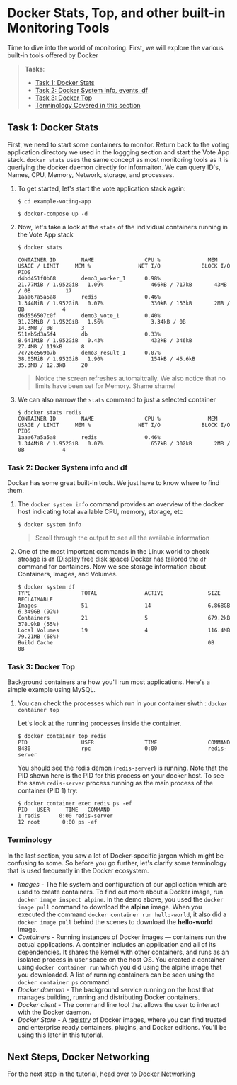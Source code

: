 # Docker Stats, Top, and other built-in Monitoring Tools

Time to dive into the world of monitoring. First, we will explore the various built-in tools offered by Docker

> **Tasks**:
>
>
> * [Task 1: Docker Stats](#Task_1)
> * [Task 2: Docker System info, events, df](#Task_2)
> * [Task 3: Docker Top](#Task_3)
> * [Terminology Covered in this section](#Terminology)

## <a name="Task_1"></a>Task 1: Docker Stats

First, we need to start some containers to monitor. Return back to the voting application directory we used in the loggging section and start the Vote App stack. `docker stats` uses the same concept as most monitoring tools as it is queriying the docker daemon directly for informaiton. We can query ID's, Names, CPU, Memory, Network, storage, and processes.

1. To get started, let's start the vote application stack again:

    ```
    $ cd example-voting-app

    $ docker-compose up -d
    ```

2. Now, let's take a look at the `stats` of the individual containers running in the Vote App stack 

    ```
    $ docker stats

    CONTAINER ID        NAME                CPU %               MEM USAGE / LIMIT     MEM %               NET I/O             BLOCK I/O           PIDS
    d4bd451f0b68        demo3_worker_1      0.98%               21.77MiB / 1.952GiB   1.09%               466kB / 717kB       43MB / 0B           17
    1aaa67a5a5a8        redis               0.46%               1.344MiB / 1.952GiB   0.07%               330kB / 153kB       2MB / 0B            4
    d6d556507c0f        demo3_vote_1        0.40%               31.23MiB / 1.952GiB   1.56%               3.34kB / 0B         14.3MB / 0B         3
    511eb5d3a5f4        db                  0.33%               8.641MiB / 1.952GiB   0.43%               432kB / 346kB       27.4MB / 119kB      8
    7c726e569b7b        demo3_result_1      0.07%               38.05MiB / 1.952GiB   1.90%               154kB / 45.6kB      35.3MB / 12.3kB     20
    ```

    > Notice the screen refreshes automaitcally. We also notice that no limits have been set for Memory. Shame shame!

3. We can also narrow the `stats` command to just a selected container

    ``` 
    $ docker stats redis
    CONTAINER ID        NAME                CPU %               MEM USAGE / LIMIT     MEM %               NET I/O             BLOCK I/O           PIDS
    1aaa67a5a5a8        redis               0.46%               1.344MiB / 1.952GiB   0.07%               657kB / 302kB       2MB / 0B            4
    ``` 

### <a name="Task_2"></a>Task 2: Docker System info and df

Docker has some great built-in tools. We just have to know where to find them.

1. The `docker system info` command provides an overview of the docker host indicating total available CPU, memory, storage, etc

    `$ docker system info`

    > Scroll through the output to see all the available information


2. One of the most important commands in the Linux world to check stroage is `df` (Display free disk space) Docker has tailored the `df` command for containers. Now we see storage information about Containers, Images, and Volumes.

    ```
    $ docker system df
    TYPE                TOTAL               ACTIVE              SIZE                RECLAIMABLE
    Images              51                  14                  6.868GB             6.349GB (92%)
    Containers          21                  5                   679.2kB             378.9kB (55%)
    Local Volumes       19                  4                   116.4MB             79.21MB (68%)
    Build Cache                                                 0B                  0B
    ```

### <a name="Task_3"></a>Task 3: Docker Top

Background containers are how you'll run most applications. Here's a simple example using MySQL.

1. You can check the processes which run in your container siwth : `docker container top`

    Let's look at the running processes inside the container.

    ```
    $ docker container top redis
    PID                 USER                TIME                COMMAND
    8480                rpc                 0:00                redis-server
    ```

    You should see the redis demon (`redis-server`) is running. Note that the PID shown here is the PID for this process on your docker host. To see the same `redis-server` process running as the main process of the container (PID 1) try:

    ```
	$ docker container exec redis ps -ef
	PID   USER     TIME   COMMAND
    1 redis      0:00 redis-server
   12 root       0:00 ps -ef
	```


### Terminology
In the last section, you saw a lot of Docker-specific jargon which might be confusing to some. So before you go further, let's clarify some terminology that is used frequently in the Docker ecosystem.

- *Images* - The file system and configuration of our application which are used to create containers. To find out more about a Docker image, run `docker image inspect alpine`. In the demo above, you used the `docker image pull` command to download the **alpine** image. When you executed the command `docker container run hello-world`, it also did a `docker image pull` behind the scenes to download the **hello-world** image.
- *Containers* - Running instances of Docker images &mdash; containers run the actual applications. A container includes an application and all of its dependencies. It shares the kernel with other containers, and runs as an isolated process in user space on the host OS. You created a container using `docker container run` which you did using the alpine image that you downloaded. A list of running containers can be seen using the `docker container ps` command.
- *Docker daemon* - The background service running on the host that manages building, running and distributing Docker containers.
- *Docker client* - The command line tool that allows the user to interact with the Docker daemon.
- *Docker Store* - A [registry](https://store.docker.com/) of Docker images, where you can find trusted and enterprise ready containers, plugins, and Docker editions. You'll be using this later in this tutorial.

## Next Steps, Docker Networking
For the next step in the tutorial, head over to [Docker Networking](./networking-basics.md)
